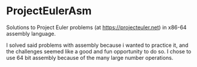 # ProjectEulerAsm
Solutions to Project Euler problems (at https://projecteuler.net) in x86-64 assembly language.

I solved said problems with assembly because i wanted to practice it, and the challenges seemed like a good and fun opportunity to do so.
I chose to use 64 bit assembly because of the many large number operations.
